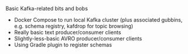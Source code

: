 Basic Kafka-related bits and bobs
- Docker Compose to run local Kafka cluster (plus associated gubbins, e.g. schema registry, kafdrop for topic browsing)
- Really basic text producer/consumer clients
- Slightly-less-basic AVRO producer/consumer clients
- Using Gradle plugin to register schemas
